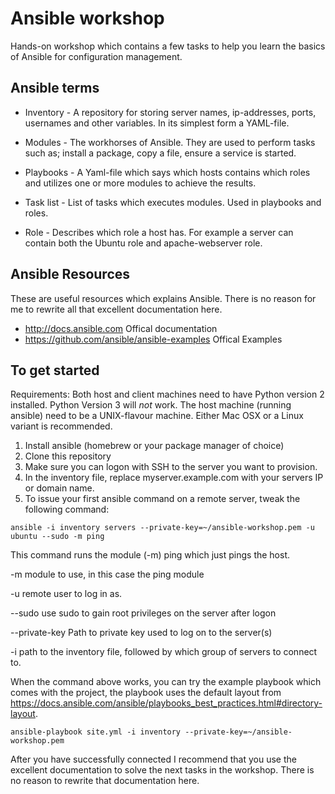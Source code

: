 # Ansible workshop

Hands-on workshop which contains a few tasks to help you learn the basics of Ansible for configuration management.

## Ansible terms
* Inventory - A repository for storing server names, ip-addresses, ports, usernames and other variables. In its simplest form a YAML-file.

*  Modules - The workhorses of Ansible. They are used to perform tasks such as; install a package, copy a file, ensure a service is started.

* Playbooks - A Yaml-file which says which hosts contains which roles and utilizes one or more modules to achieve the results.

* Task list - List of tasks which executes modules. Used in playbooks and roles.

* Role - Describes which role a host has. For example a server can contain both the Ubuntu role and apache-webserver role.

## Ansible Resources

These are useful resources which explains Ansible. There is no reason for me to rewrite all that excellent documentation here.

* http://docs.ansible.com Offical documentation
* https://github.com/ansible/ansible-examples Offical Examples

## To get started

Requirements: Both host and client machines need to have Python version 2 installed. Python Version 3 will _not_ work. The host machine (running ansible) need to be a UNIX-flavour machine. Either Mac OSX or a Linux variant is recommended.

1. Install ansible (homebrew or your package manager of choice)
2. Clone this repository
3. Make sure you can logon with SSH to the server you want to provision.
4. In the inventory file, replace myserver.example.com with your servers IP or domain name.
5. To issue your first ansible command on a remote server, tweak the following command:
```
ansible -i inventory servers --private-key=~/ansible-workshop.pem -u ubuntu --sudo -m ping
```
This command runs the module (-m) ping which just pings the host.

-m module to use, in this case the ping module

-u remote user to log in as.

--sudo use sudo to gain root privileges on the server after logon

--private-key Path to private key used to log on to the server(s)

-i path to the inventory file, followed by which group of servers to connect to.

When the command above works, you can try the example playbook which comes with the project, the playbook uses the default layout from https://docs.ansible.com/ansible/playbooks_best_practices.html#directory-layout.
```
ansible-playbook site.yml -i inventory --private-key=~/ansible-workshop.pem
```

After you have successfully connected I recommend that you use the excellent documentation to solve the next tasks in the workshop. There is no reason to rewrite that documentation here.
